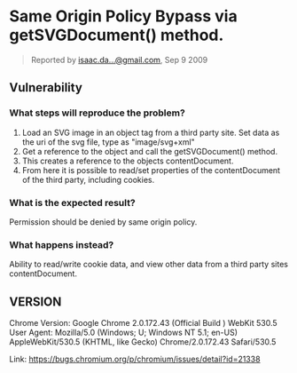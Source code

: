 # Same Origin Policy Bypass via getSVGDocument() method.

> Reported by isaac.da...@gmail.com, Sep 9 2009

## Vulnerability

### What steps will reproduce the problem?

1. Load an SVG image in an object tag from a third party site. Set data as the uri of the svg file, type as "image/svg+xml"
2. Get a reference to the object and call the getSVGDocument() method.
3. This creates a reference to the objects contentDocument.
4. From here it is possible to read/set properties of the contentDocument of the third party, including cookies.

### What is the expected result?
Permission should be denied by same origin policy.

### What happens instead?
Ability to read/write cookie data, and view other data from a third party 
sites contentDocument.

## VERSION

Chrome Version: Google Chrome 2.0.172.43 (Official Build ) WebKit 530.5
User Agent: Mozilla/5.0 (Windows; U; Windows NT 5.1; en-US) AppleWebKit/530.5 (KHTML, like Gecko) Chrome/2.0.172.43 Safari/530.5

Link: https://bugs.chromium.org/p/chromium/issues/detail?id=21338